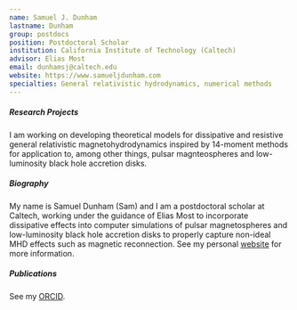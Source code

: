 ```yaml
---
name: Samuel J. Dunham
lastname: Dunham
group: postdocs
position: Postdoctoral Scholar
institution: California Institute of Technology (Caltech)
advisor: Elias Most
email: dunhamsj@caltech.edu
website: https://www.samueljdunham.com
specialties: General relativistic hydrodynamics, numerical methods
---
```


##### Research Projects

I am working on developing theoretical models for dissipative and resistive
general relativistic magnetohydrodynamics inspired by 14-moment methods
for application to, among other things,
pulsar magnteospheres and low-luminosity black hole accretion disks.

##### Biography

My name is Samuel Dunham (Sam) and I am a postdoctoral scholar at Caltech,
working under the guidance of Elias Most to incorporate dissipative effects
into computer simulations of pulsar magnetospheres and low-luminosity black hole
accretion disks to properly capture non-ideal MHD effects such as
magnetic reconnection.
See my personal [website](https://www.samueljdunham.com) for more information.

##### Publications

See my [ORCID](https://orcid.org/0000-0003-4008-6438).

